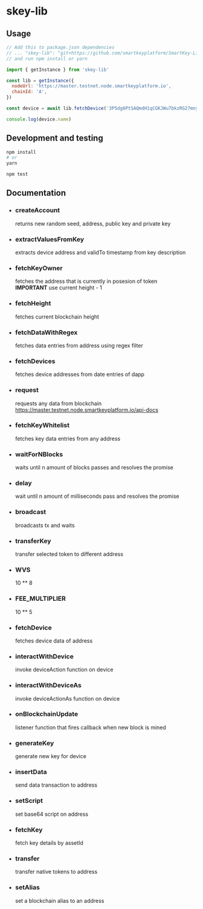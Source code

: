 # skey-lib

## Usage

```js
// Add this to package.json dependencies
// ... "skey-lib": "git+https://github.com/smartkeyplatform/SmartKey-Libs.git"
// and run npm install or yarn

import { getInstance } from 'skey-lib'

const lib = getInstance({
  nodeUrl: 'https://master.testnet.node.smartkeyplatform.io',
  chainId: 'A',
})

const device = await lib.fetchDevice('3P5dg6PtSAQmdH1qCGKJWu7bkzRG27mny5i'))

console.log(device.name)
```

## Development and testing

```bash
npm install
# or
yarn

npm test
```

## Documentation

- ### **createAccount**
  returns new random seed, address, public key and private key
- ### **extractValuesFromKey**
  extracts device address and validTo timestamp from key description
- ### **fetchKeyOwner**
  fetches the address that is currently in posesion of token  
  **IMPORTANT** use current height - 1
- ### **fetchHeight**
  fetches current blockchain height
- ### **fetchDataWithRegex**
  fetches data entries from address using regex filter
- ### **fetchDevices**
  fetches device addresses from date entries of dapp
- ### **request**
  requests any data from blockchain  
  https://master.testnet.node.smartkeyplatform.io/api-docs
- ### **fetchKeyWhitelist**
  fetches key data entries from any address
- ### **waitForNBlocks**
  waits until n amount of blocks passes and resolves the promise
- ### **delay**
  wait until n amount of milliseconds pass and resolves the promise
- ### **broadcast**
  broadcasts tx and waits
- ### **transferKey**
  transfer selected token to different address
- ### **WVS**
  10 \*\* 8
- ### **FEE_MULTIPLIER**
  10 \*\* 5
- ### **fetchDevice**
  fetches device data of address
- ### **interactWithDevice**
  invoke deviceAction function on device
- ### **interactWithDeviceAs**
  invoke deviceActionAs function on device
- ### **onBlockchainUpdate**
  listener function that fires callback when new block is mined
- ### **generateKey**
  generate new key for device
- ### **insertData**
  send data transaction to address
- ### **setScript**
  set base64 script on address
- ### **fetchKey**
  fetch key details by assetId
- ### **transfer**
  transfer native tokens to address
- ### **setAlias**
  set a blockchain alias to an address
